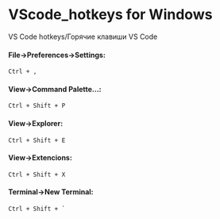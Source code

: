 # VScode_hotkeys for Windows
VS Code hotkeys/Горячие клавиши VS Code

#### File->Preferences->Settings:
```
Ctrl + ,
```

#### View->Command Palette...:
```
Ctrl + Shift + P
```

#### View->Explorer:
```
Ctrl + Shift + E
```

#### View->Extencions:
```
Ctrl + Shift + X
```

#### Terminal->New Terminal:
```
Ctrl + Shift + `
```

